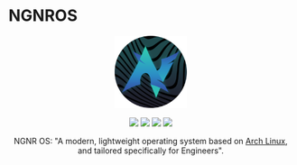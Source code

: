 # NGNROS

<p align="center">
<img src="https://github.com/AbderrahmaneTaha/NGNROS-packages/blob/418dfcf1ec1eefea7588f748a6d4f8c28b332b32/ngnros-artwork/wavelogo_circle.png" height="128" width="128" alt="NGNR OS">
</p>

<p align="center">
  <img src="https://img.shields.io/badge/Maintained%3F-Yes-green?style=flat-square">
  <img src="https://img.shields.io/github/downloads/AbderrahmaneTaha/releases/total?&label=downloads&logo=github&style=flat-square">
  <img src="https://img.shields.io/github/stars/AbderrahmaneTaha/NGNROS?&color=yellow&style=flat-square">
  <img src="https://img.shields.io/github/issues/AbderrahmaneTaha/NGNROS?color=blue&style=flat-square">
</p>



<p align="center">
NGNR OS: "A modern, lightweight operating system based on <a href="https://www.archlinux.org">Arch Linux</a>, and tailored specifically for Engineers". 
</p>


